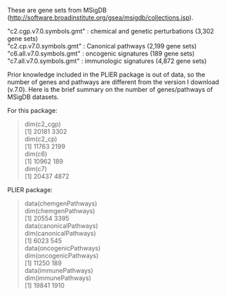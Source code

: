 These are gene sets from MSigDB (http://software.broadinstitute.org/gsea/msigdb/collections.jsp).   

"c2.cgp.v7.0.symbols.gmt" : chemical and genetic perturbations (3,302 gene sets)   
"c2.cp.v7.0.symbols.gmt"  : Canonical pathways (2,199 gene sets)   
"c6.all.v7.0.symbols.gmt" : oncogenic signatures (189 gene sets)   
"c7.all.v7.0.symbols.gmt" : immunologic signatures (4,872 gene sets)   

Prior knowledge included in the PLIER package is out of data, so the number of genes
and pathways are different from the version I download (v.7.0). Here is the brief summary
on the number of genes/pathways of MSigDB datasets.

For this package:   
> dim(c2_cgp)   
[1] 20181  3302   
> dim(c2_cp)   
[1] 11763  2199   
> dim(c6)   
[1] 10962   189   
> dim(c7)   
[1] 20437  4872   

PLIER package:   
> data(chemgenPathways)   
> dim(chemgenPathways)   
[1] 20554  3395   
> data(canonicalPathways)   
> dim(canonicalPathways)   
[1] 6023  545   
> data(oncogenicPathways)   
> dim(oncogenicPathways)   
[1] 11250   189   
> data(immunePathways)   
> dim(immunePathways)   
[1] 19841  1910   
